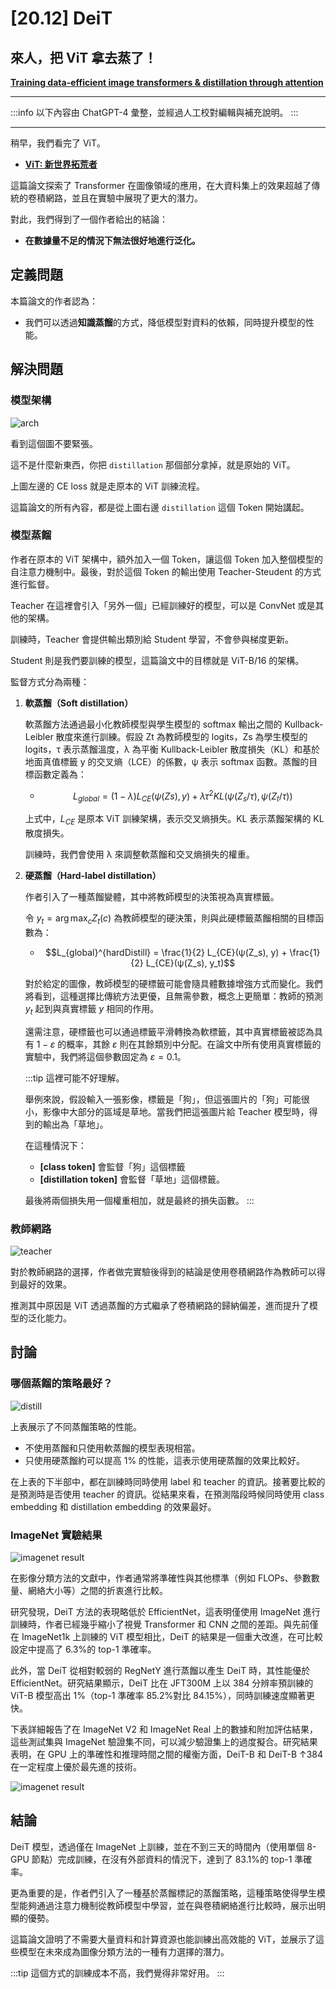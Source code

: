 # [20.12] DeiT

## 來人，把 ViT 拿去蒸了！

[**Training data-efficient image transformers & distillation through attention**](https://arxiv.org/abs/2012.12877)

---

:::info
以下內容由 ChatGPT-4 彙整，並經過人工校對編輯與補充說明。
:::

---

稍早，我們看完了 ViT。

- [**ViT: 新世界拓荒者**](../2010-vit/index.md)

這篇論文探索了 Transformer 在圖像領域的應用，在大資料集上的效果超越了傳統的卷積網路，並且在實驗中展現了更大的潛力。

對此，我們得到了一個作者給出的結論：

- **在數據量不足的情況下無法很好地進行泛化。**

## 定義問題

本篇論文的作者認為：

- 我們可以透過**知識蒸餾**的方式，降低模型對資料的依賴，同時提升模型的性能。

## 解決問題

### 模型架構

![arch](./img/img1.jpg)

看到這個圖不要緊張。

這不是什麼新東西，你把 `distillation` 那個部分拿掉，就是原始的 ViT。

上圖左邊的 CE loss 就是走原本的 ViT 訓練流程。

這篇論文的所有內容，都是從上圖右邊 `distillation` 這個 Token 開始講起。

### 模型蒸餾

作者在原本的 ViT 架構中，額外加入一個 Token，讓這個 Token 加入整個模型的自注意力機制中。最後，對於這個 Token 的輸出使用 Teacher-Steudent 的方式進行監督。

Teacher 在這裡會引入「另外一個」已經訓練好的模型，可以是 ConvNet 或是其他的架構。

訓練時，Teacher 會提供輸出類別給 Student 學習，不會參與梯度更新。

Student 則是我們要訓練的模型，這篇論文中的目標就是 ViT-B/16 的架構。

監督方式分為兩種：

1. **軟蒸餾（Soft distillation）**

   軟蒸餾方法通過最小化教師模型與學生模型的 softmax 輸出之間的 Kullback-Leibler 散度來進行訓練。假設 Zt 為教師模型的 logits，Zs 為學生模型的 logits，τ 表示蒸餾溫度，λ 為平衡 Kullback-Leibler 散度損失（KL）和基於地面真值標籤 y 的交叉熵（LCE）的係數，ψ 表示 softmax 函數。蒸餾的目標函數定義為：

   - $$L_{global} = (1 − λ)L_{CE}(ψ(Zs), y) + λτ^2KL(ψ(Z_s/τ), ψ(Z_t/τ))$$

   上式中，$L_{CE}$ 是原本 ViT 訓練架構，表示交叉熵損失。KL 表示蒸餾架構的 KL 散度損失。

   訓練時，我們會使用 λ 來調整軟蒸餾和交叉熵損失的權重。

2. **硬蒸餾（Hard-label distillation）**

   作者引入了一種蒸餾變體，其中將教師模型的決策視為真實標籤。

   令 $y_t = \arg\max_c Z_t(c)$ 為教師模型的硬決策，則與此硬標籤蒸餾相關的目標函數為：

   - $$L_{global}^{hardDistill} = \frac{1}{2} L_{CE}(ψ(Z_s), y) + \frac{1}{2} L_{CE}(ψ(Z_s), y_t)$$

   對於給定的圖像，教師模型的硬標籤可能會隨具體數據增強方式而變化。我們將看到，這種選擇比傳統方法更優，且無需參數，概念上更簡單：教師的預測 $y_t$ 起到與真實標籤 $y$ 相同的作用。

   還需注意，硬標籤也可以通過標籤平滑轉換為軟標籤，其中真實標籤被認為具有 $1 - ε$ 的概率，其餘 $ε$ 則在其餘類別中分配。在論文中所有使用真實標籤的實驗中，我們將這個參數固定為 $ε = 0.1$。

   :::tip
   這裡可能不好理解。

   舉例來說，假設輸入一張影像，標籤是「狗」，但這張圖片的「狗」可能很小，影像中大部分的區域是草地。當我們把這張圖片給 Teacher 模型時，得到的輸出為「草地」。

   在這種情況下：

   - **[class token]** 會監督「狗」這個標籤
   - **[distillation token]** 會監督「草地」這個標籤。

   最後將兩個損失用一個權重相加，就是最終的損失函數。
   :::

### 教師網路

![teacher](./img/img3.jpg)

對於教師網路的選擇，作者做完實驗後得到的結論是使用卷積網路作為教師可以得到最好的效果。

推測其中原因是 ViT 透過蒸餾的方式繼承了卷積網路的歸納偏差，進而提升了模型的泛化能力。

## 討論

### 哪個蒸餾的策略最好？

![distill](./img/img4.jpg)

上表展示了不同蒸餾策略的性能。

- 不使用蒸餾和只使用軟蒸餾的模型表現相當。
- 只使用硬蒸餾約可以提高 1% 的性能，這表示使用硬蒸餾的效果比較好。

在上表的下半部中，都在訓練時同時使用 label 和 teacher 的資訊。接著要比較的是預測時是否使用 teacher 的資訊。從結果來看，在預測階段時候同時使用 class embedding 和 distillation embedding 的效果最好。

### ImageNet 實驗結果

![imagenet result](./img/img2.jpg)

在影像分類方法的文獻中，作者通常將準確性與其他標準（例如 FLOPs、參數數量、網絡大小等）之間的折衷進行比較。

研究發現，DeiT 方法的表現略低於 EfficientNet，這表明僅使用 ImageNet 進行訓練時，作者已經幾乎縮小了視覺 Transformer 和 CNN 之間的差距。與先前僅在 ImageNet1k 上訓練的 ViT 模型相比，DeiT 的結果是一個重大改進，在可比較設定中提高了 6.3%的 top-1 準確率。

此外，當 DeiT 從相對較弱的 RegNetY 進行蒸餾以產生 DeiT 時，其性能優於 EfficientNet。研究結果顯示，DeiT 比在 JFT300M 上以 384 分辨率預訓練的 ViT-B 模型高出 1%（top-1 準確率 85.2%對比 84.15%），同時訓練速度顯著更快。

下表詳細報告了在 ImageNet V2 和 ImageNet Real 上的數據和附加評估結果，這些測試集與 ImageNet 驗證集不同，可以減少驗證集上的過度擬合。研究結果表明，在 GPU 上的準確性和推理時間之間的權衡方面，DeiT-B 和 DeiT-B ↑384 在一定程度上優於最先進的技術。

![imagenet result](./img/img5.jpg)

## 結論

DeiT 模型，透過僅在 ImageNet 上訓練，並在不到三天的時間內（使用單個 8-GPU 節點）完成訓練，在沒有外部資料的情況下，達到了 83.1%的 top-1 準確率。

更為重要的是，作者們引入了一種基於蒸餾標記的蒸餾策略，這種策略使得學生模型能夠通過注意力機制從教師模型中學習，並在與卷積網絡進行比較時，展示出明顯的優勢。

這篇論文證明了不需要大量資料和計算資源也能訓練出高效能的 ViT，並展示了這些模型在未來成為圖像分類方法的一種有力選擇的潛力。

:::tip
這個方式的訓練成本不高，我們覺得非常好用。
:::
